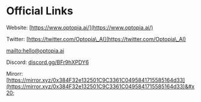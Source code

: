 # Official Links

Website: [https://www.optopia.ai/](https://www.optopia.ai/)

Twitter: [https://twitter.com/Optopia\_AI](https://twitter.com/Optopia\_AI)

[mailto:hello@optopia.ai](mailto:hello@optopia.ai)

Discord: [discord.gg/BFr9hXPDY6](https://t.co/RnhgvWMa9e)

Mirorr: [https://mirror.xyz/0x384F32e132501C9C3361C0495841715585164d33](https://mirror.xyz/0x384F32e132501C9C3361C0495841715585164d33)&#x20;
